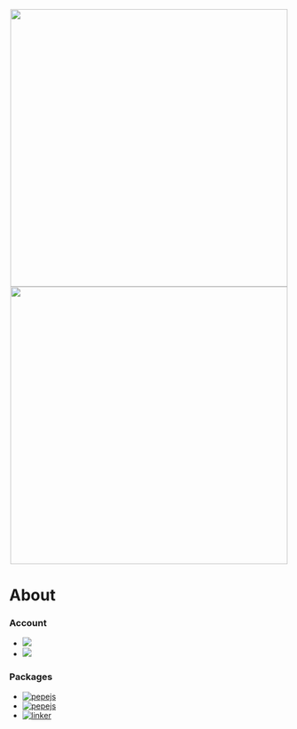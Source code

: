<div align="center">
  <img width="500px" src="https://github-readme-stats.vercel.app/api?username=eru123&show_icons=true&hide_border=true&theme=nord&include_all_commits=true&custom_title=Github%20Stats&rank_icon=default&card_width=500px">
  <!-- <img width="100%" src="https://github-readme-stats.vercel.app/api/top-langs/?username=eru123&layout=compact&langs_count=10&hide_border=true&theme=nord"> -->
  <!-- <img width="100%" src="https://github-profile-trophy.vercel.app/?username=eru123&theme=nord&row=2&column=4&no-frame=true"> -->
  <img width="500px" src="https://github-readme-streak-stats.herokuapp.com/?user=eru123&theme=nord&date_format=M[,%20Y]&hide_border=true&fire=tomato">
</div>

# About

### Account
 - [![](https://img.shields.io/badge/facebook-lighty262-blue?logo=facebook&style=flat-square)](https://facebook.com/lighty262)
 - [![](https://img.shields.io/badge/twitter-choc_o30-blue?logo=twitter&style=flat-square)](https://twitter.com/choc_o30)
<!-- [![](https://img.shields.io/badge/youtube-Jericho%20Aquino-red?logo=youtube&style=flat-square)](https://www.youtube.com/channel/UC_7iq3xT1twe_tLAPdLDNFA) -->
<!-- ![](https://komarev.com/ghpvc/?username=eru123&label=Views&color=0e75b6&style=flat-square) -->

### Packages
 - [![pepejs](https://img.shields.io/badge/npm-numesis-red.svg?logo=npm&style=flat-square)](https://www.npmjs.com/package/numesis)
 - [![pepejs](https://img.shields.io/badge/npm-usid-red.svg?logo=npm&style=flat-square)](https://www.npmjs.com/package/usid)
 - [![linker](https://img.shields.io/badge/composer-HolyPHP-green.svg?logo=composer&style=flat-square)](https://github.com/eru123/holyphp)
<!-- [![linker](https://img.shields.io/badge/composer-NoEngine-green.svg?logo=composer&style=flat-square)](https://github.com/eru123/NoEngine) -->
<!-- [![linker](https://img.shields.io/badge/composer-linker-green.svg?logo=composer&style=flat-square)](https://github.com/eru123/linker) -->

